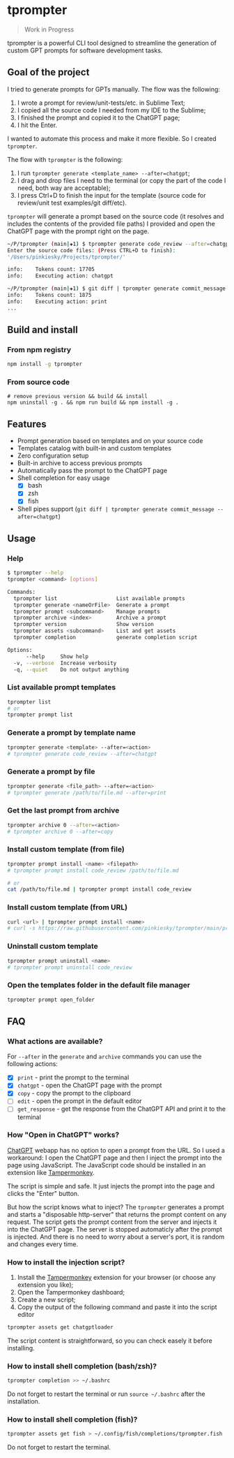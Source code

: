 # tprompter

> Work in Progress

tprompter is a powerful CLI tool designed to streamline the generation of custom GPT prompts for software development tasks.

## Goal of the project

I tried to generate prompts for GPTs manually. The flow was the following:

1. I wrote a prompt for review/unit-tests/etc. in Sublime Text;
2. I copied all the source code I needed from my IDE to the Sublime;
3. I finished the prompt and copied it to the ChatGPT page;
4. I hit the Enter.

I wanted to automate this process and make it more flexible. So I created `tprompter`.

The flow with `tprompter` is the following:

1. I run `tprompter generate <template_name> --after=chatgpt`;
2. I drag and drop files I need to the terminal (or copy the part of the code I need, both way are acceptable);
3. I press Ctrl+D to finish the input for the template (source code for review/unit test examples/git diff/etc).

`tprompter` will generate a prompt based on the source code (it resolves and includes the contents of the provided file paths) I provided and open the ChatGPT page with the prompt right on the page.

```bash
~/P/tprompter (main|✚1) $ tprompter generate code_review --after=chatgpt
Enter the source code files: (Press CTRL+D to finish):
'/Users/pinkiesky/Projects/tprompter/'

info:    Tokens count: 17705
info:    Executing action: chatgpt

~/P/tprompter (main|✚1) $ git diff | tprompter generate commit_message --after=print
info:    Tokens count: 1875
info:    Executing action: print
...
```

## Build and install

### From npm registry

```bash
npm install -g tprompter
```

### From source code

```
# remove previous version && build && install
npm uninstall -g . && npm run build && npm install -g .
```

## Features

- Prompt generation based on templates and on your source code
- Templates catalog with built-in and custom templates
- Zero configuration setup
- Built-in archive to access previous prompts
- Automatically pass the prompt to the ChatGPT page
- Shell completion for easy usage
  - [x] bash
  - [x] zsh
  - [x] fish
- Shell pipes support (`git diff | tprompter generate commit_message --after=chatgpt`)

## Usage

### Help

```bash
$ tprompter --help
tprompter <command> [options]

Commands:
  tprompter list                   List available prompts
  tprompter generate <nameOrFile>  Generate a prompt
  tprompter prompt <subcommand>    Manage prompts
  tprompter archive <index>        Archive a prompt
  tprompter version                Show version
  tprompter assets <subcommand>    List and get assets
  tprompter completion             generate completion script

Options:
      --help     Show help                                             [boolean]
  -v, --verbose  Increase verbosity                                    [boolean]
  -q, --quiet    Do not output anything                                [boolean]
```

### List available prompt templates

```bash
tprompter list
# or
tprompter prompt list
```

### Generate a prompt by template name

```bash
tprompter generate <template> --after=<action>
# tprompter generate code_review --after=chatgpt
```

### Generate a prompt by file

```bash
tprompter generate <file_path> --after=<action>
# tprompter generate /path/to/file.md --after=print
```

### Get the last prompt from archive

```bash
tprompter archive 0 --after=<action>
# tprompter archive 0 --after=copy
```

### Install custom template (from file)

```bash
tprompter prompt install <name> <filepath>
# tprompter prompt install code_review /path/to/file.md

# or
cat /path/to/file.md | tprompter prompt install code_review
```

### Install custom template (from URL)

```bash
curl <url> | tprompter prompt install <name>
# curl -s https://raw.githubusercontent.com/pinkiesky/tprompter/main/prompts/code_review.md | tprompter prompt install code_review
```

### Uninstall custom template

```bash
tprompter prompt uninstall <name>
# tprompter prompt uninstall code_review
```

### Open the templates folder in the default file manager

```bash
tprompter prompt open_folder
```

## FAQ

### What actions are available?

For `--after` in the `generate` and `archive` commands you can use the following actions:

- [x] `print` - print the prompt to the terminal
- [x] `chatgpt` - open the ChatGPT page with the prompt
- [x] `copy` - copy the prompt to the clipboard
- [ ] `edit` - open the prompt in the default editor
- [ ] `get_response` - get the response from the ChatGPT API and print it to the terminal

### How "Open in ChatGPT" works?

[ChatGPT](https://chatgpt.com/) webapp has no option to open a prompt from the URL. So I used a workaround: I open the ChatGPT page and then I inject the prompt into the page using JavaScript. The JavaScript code should be installed in an extension like [Tampermonkey](https://www.tampermonkey.net/).

The script is simple and safe. It just injects the prompt into the page and clicks the "Enter" button.

But how the script knows what to inject? The `tprompter` generates a prompt and starts a "disposable http-server" that returns the prompt content on any request. The script gets the prompt content from the server and injects it into the ChatGPT page. The server is stopped automaticly after the prompt is injected. And there is no need to worry about a server's port, it is random and changes every time.

### How to install the injection script?

1. Install the [Tampermonkey](https://www.tampermonkey.net/) extension for your browser (or choose any extension you like);
2. Open the Tampermonkey dashboard;
3. Create a new script;
4. Copy the output of the following command and paste it into the script editor

```bash
tprompter assets get chatgptloader
```

The script content is straightforward, so you can check easely it before installing.

### How to install shell completion (bash/zsh)?

```bash
tprompter completion >> ~/.bashrc
```

Do not forget to restart the terminal or run `source ~/.bashrc` after the installation.

### How to install shell completion (fish)?

```bash
tprompter assets get fish > ~/.config/fish/completions/tprompter.fish
```

Do not forget to restart the terminal.
